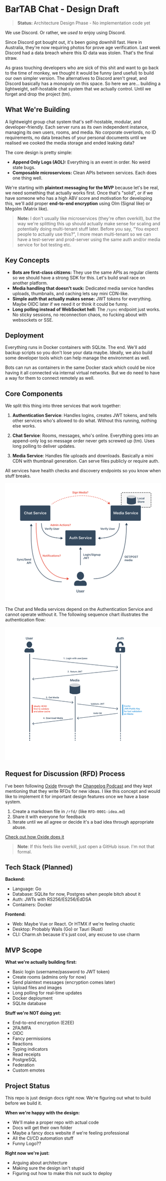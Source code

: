 # BarTAB Chat - Design Draft

> **Status:** Architecture Design Phase - No implementation code yet

We use Discord. Or rather, we *used to* enjoy using Discord.

Since Discord got bought out, it's been going downhill fast. Here in Australia, they're now requiring photos for prove age verification. Last week Discord had a data breach where this ID data was stolen. That's the final straw.

As grass touching developers who are sick of this shit and want to go back to the time of monkey, we thought it would be funny (and useful) to build our own simpler version. The alternatives to Discord aren't great, and Discord basically has a monopoly on this space. So here we are... building a lightweight, self-hostable chat system that we actually control. Until we forget and drop the project (tm).

## What We're Building

A lightweight group chat system that's self-hostable, modular, and developer-friendly. Each server runs as its own independent instance, managing its own users, rooms, and media. No corporate overlords, no ID requirements, no data breaches of your personal documents until we realised we cooked the media storage and ended leaking data?

The core design is pretty simple:

- **Append Only Logs (AOL):** Everything is an event in order. No weird state bugs.
- **Composable microservices:** Clean APIs between services. Each does one thing well.

We're starting with **plaintext messaging for the MVP** because let's be real, we need something that actually works first. Once that's "solid", or if we have someone who has a high ABV score and motivation for developing this, we'll add proper **end-to-end encryption** using Olm (Signal like) or Megolm (Matrix like).

> **Note:** I don't usually like microservices (they're often overkill), but the way we're splitting this up should actually make sense for scaling and potentially doing multi-tenant stuff later. Before you say, "You expect people to actually use this?", I more mean multi-tenant so we can have a test-server and prod-server using the same auth and/or media service for bot testing etc.

## Key Concepts

- **Bots are first-class citizens:** They use the same APIs as regular clients so we should have a strong SDK for this. Let's build snail race on another platform.
- **Media handling that doesn't suck:** Dedicated media service handles uploads, thumbnails, and caching lets say mini CDN-like.
- **Simple auth that actually makes sense:** JWT tokens for everything. Maybe OIDC later if we need it or think it could be funny.
- **Long polling instead of WebSocket hell:** The `/sync` endpoint just works. No sticky sessions, no reconnection chaos, no fucking about with websockets or SSE.

## Deployment

Everything runs in Docker containers with SQLite. The end. We'll add backup scripts so you don't lose your data maybe. Ideally, we also build some developer tools which can help manage the environment as well.

Bots can run as containers in the same Docker stack which could be nice having it all connected via internal virtual networks. But we do need to have a way for them to connect remotely as well. 

## Core Components

We split this thing into three services that work together:

1. **Authentication Service**: Handles logins, creates JWT tokens, and tells other services who's allowed to do what. Without this running, nothing else works.

2. **Chat Service**: Rooms, messages, who's online. Everything goes into an append-only log so message order never gets screwed up (tm). Uses long polling to deliver updates.

3. **Media Service**: Handles file uploads and downloads. Basically a mini CDN with thumbnail generation. Can serve files publicly or require auth.

All services have health checks and discovery endpoints so you know when stuff breaks.

![Extra Basic Architectural Diagram](assets/example_arch.png)

The Chat and Media services depend on the Authentication Service and cannot operate without it. The following sequence chart illustrates the authentication flow:

![Extra Basic Sequence Diagram for getting media with auth checking](assets/example_sequence.png)

## Request for Discussion (RFD) Process

I've been following [Oxide](https://oxide.computer/) through the [Changelog Podcast](https://changelog.com/) and they kept mentioning that they write RFDs for new ideas. I like this concept and would like to implement it for important design features once we have a base system.

1. Create a markdown file in `/rfd/` (like `RFD-0001-idea.md`)
2. Share it with everyone for feedback
3. Iterate until we all agree or decide it's a bad idea through appropriate abuse.

[Check out how Oxide does it](https://rfd.shared.oxide.computer/rfd/0001)

> **Note**: If this feels like overkill, just open a GitHub issue. I'm not that formal.

## Tech Stack (Planned)

**Backend:**
- Language: Go
- Database: SQLite for now, Postgres when people bitch about it
- Auth: JWTs with RS256/ES256/EdDSA
- Containers: Docker

**Frontend:**
- Web: Maybe Vue or React. Or HTMX if we're feeling chaotic
- Desktop: Probably Wails (Go) or Tauri (Rust)
- CLI: Charm.sh because it's just cool, any excuse to use charm

## MVP Scope

**What we're actually building first:**
- Basic login (username/password to JWT token)
- Create rooms (admins only for now)
- Send plaintext messages (encryption comes later)
- Upload files and images
- Long polling for real-time updates
- Docker deployment
- SQLite database

**Stuff we're NOT doing yet:**
- End-to-end encryption (E2EE)
- 2FA/MFA 
- OIDC
- Fancy permissions
- Reactions 
- Typing indicators
- Read receipts
- PostgreSQL
- Federation
- Custom emotes


## Project Status

This repo is just design docs right now. We're figuring out what to build before we build it.

**When we're happy with the design:**
- We'll make a proper repo with actual code
- Docs will get their own folder
- Maybe a fancy docs website if we're feeling professional
- All the CI/CD automation stuff
- Funny Logo??

**Right now we're just:**
- Arguing about architecture
- Making sure the design isn't stupid
- Figuring out how to make this not suck to deploy